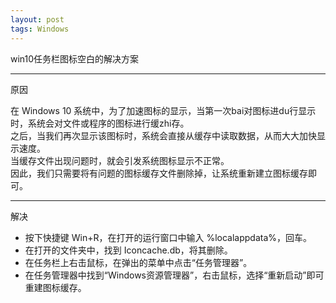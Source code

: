 ```yaml
---
layout: post
tags: Windows
---
```


win10任务栏图标空白的解决方案

---

原因

在 Windows 10 系统中，为了加速图标的显示，当第一次bai对图标进du行显示时，系统会对文件或程序的图标进行缓zhi存。  
之后，当我们再次显示该图标时，系统会直接从缓存中读取数据，从而大大加快显示速度。  
当缓存文件出现问题时，就会引发系统图标显示不正常。  
因此，我们只需要将有问题的图标缓存文件删除掉，让系统重新建立图标缓存即可。

---

解决

- 按下快捷键 Win+R，在打开的运行窗口中输入 %localappdata%，回车。
- 在打开的文件夹中，找到 Iconcache.db，将其删除。
- 在任务栏上右击鼠标，在弹出的菜单中点击“任务管理器”。
- 在任务管理器中找到“Windows资源管理器”，右击鼠标，选择“重新启动”即可重建图标缓存。
